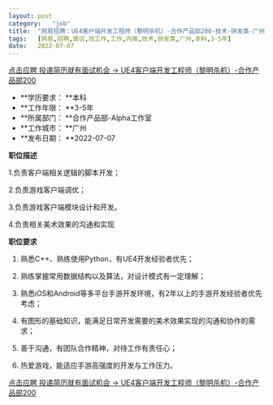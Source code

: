 ```yaml
---
layout:	post
category:	"job"
title:	"网易招聘：UE4客户端开发工程师（黎明杀机）-合作产品部200-技术-研发类-广州本科3-5年"
tags:	[网易,招聘,面试,找工作,工作,内推,技术,研发类,广州,本科,3-5年]
date:	2022-07-07
---
```


[点击应聘 投递简历就有面试机会 ->  UE4客户端开发工程师（黎明杀机）-合作产品部200](http://mobile.bole.netease.com/bole/boleDetail?id=37337&employeeId=346f03c3cda5f04c&key=all)



- **学历要求： **本科
- **工作年限： **3-5年
- **所属部门： **合作产品部-Alpha工作室
- **工作城市： **广州
- **发布日期： **2022-07-07



**职位描述**

1.负责客户端相关逻辑的脚本开发；

2.负责游戏客户端调优；

3.负责游戏客户端模块设计和开发。

4.负责相关美术效果的沟通和实现



**职位要求**

1. 熟悉C++、熟练使用Python，有UE4开发经验者优先；

2. 熟练掌握常用数据结构以及算法，对设计模式有一定理解；

3. 熟悉iOS和Android等多平台手游开发环境，有2年以上的手游开发经验者优先考虑；

4. 有图形的基础知识，能满足日常开发需要的美术效果实现的沟通和协作的需求；

5. 善于沟通，有团队合作精神，对待工作有责任心；

6. 热爱游戏，能适应手游高强度的开发与工作压力。



[点击应聘 投递简历就有面试机会 ->  UE4客户端开发工程师（黎明杀机）-合作产品部200](http://mobile.bole.netease.com/bole/boleDetail?id=37337&employeeId=346f03c3cda5f04c&key=all)